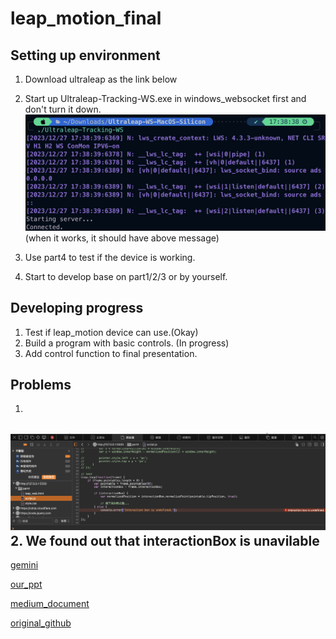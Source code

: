 # leap_motion_final

## Setting up environment
1. Download ultraleap as the link below
2. Start up Ultraleap-Tracking-WS.exe in windows_websocket first and don't turn it down.
![d](windows_websocket/socket_run.png)
(when it works, it should have above message)

3. Use part4 to test if the device is working.
4. Start to develop base on part1/2/3 or by yourself.

## Developing progress
1. Test if leap_motion device can use.(Okay)
2. Build a program with basic controls. (In progress)
3. Add control function to final presentation.

## Problems
1.
![c](windows_websocket/尚未解決.png) 
2.
We found out that interactionBox is unavilable
---
[gemini](https://leap2.ultraleap.com/gemini-downloads/)

[our_ppt](https://www.canva.com/design/DAF2FjIwo4c/ro0M585jEhGs9ekdUYk3eA/edit)

[medium_document](https://medium.com/physiatry/build-a-web-app-to-test-fine-motor-coordination-with-leap-motion-part-3-programming-tutorial-ec1e1333b0d3)

[original_github](https://github.com/gmarzloff/leap-tracer/tree/master)
